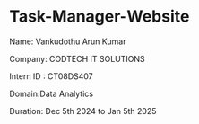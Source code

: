 # Task-Manager-Website

Name: Vankudothu Arun Kumar

Company: CODTECH IT SOLUTIONS

Intern ID : CT08DS407

Domain:Data Analytics

Duration: Dec 5th 2024 to Jan 5th 2025
